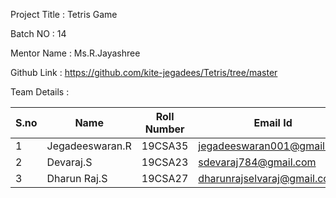 Project Title : Tetris Game

Batch NO : 14

Mentor Name : Ms.R.Jayashree

Github Link : https://github.com/kite-jegadees/Tetris/tree/master

Team Details :

| S.no  | Name  | Roll Number  | Email Id  |
|-------|-------|--------------|-----------|
| 1  | Jegadeeswaran.R  | 19CSA35  | jegadeeswaran001@gmail.com  |
| 2 | Devaraj.S  | 19CSA23  | sdevaraj784@gmail.com  |
| 3  | Dharun Raj.S  | 19CSA27  | dharunrajselvaraj@gmail.com  |
